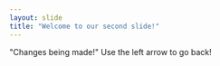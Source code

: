 ```yaml
---
layout: slide
title: "Welcome to our second slide!"
---
```

"Changes being made!"
Use the left arrow to go back!
